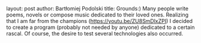 layout: post
author: Bartłomiej Podolski
title: Grounds:)
Many people write poems, novels or compose music dedicated to their loved ones.
Realizing that I am far from the champions (https://youtu.be/ZU8SmDlxZPI) I decided to create a program (probably not needed by anyone) dedicated to a certain rascal. Of course, the desire to test several technologies also occurred.
